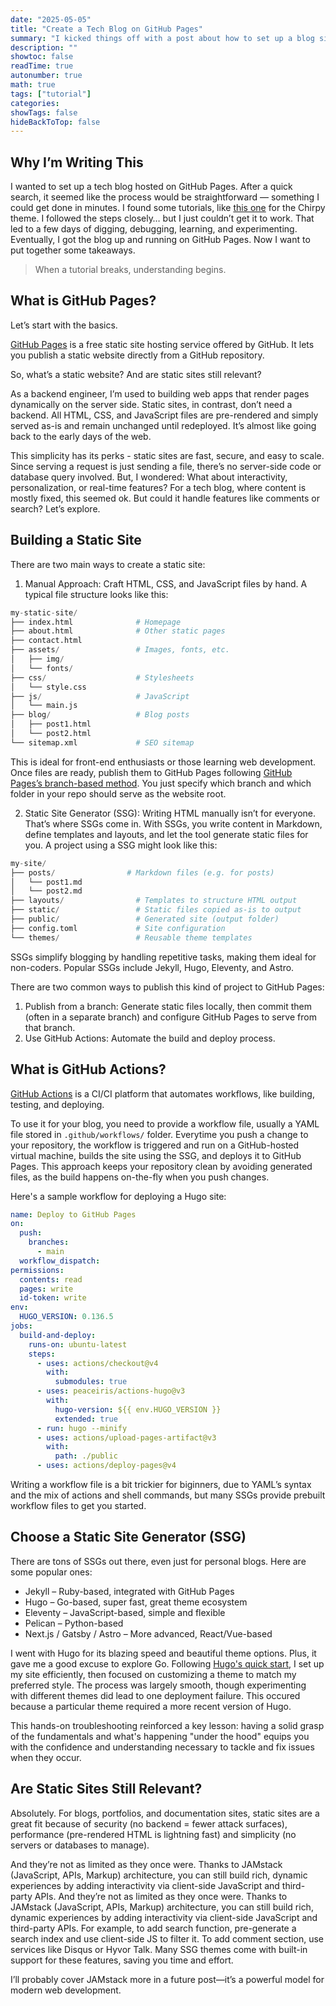 ```yaml
---
date: "2025-05-05"
title: "Create a Tech Blog on GitHub Pages"
summary: "I kicked things off with a post about how to set up a blog site — seems like a good place to start!"
description: ""
showtoc: false
readTime: true
autonumber: true
math: true
tags: ["tutorial"]
categories:
showTags: false
hideBackToTop: false
---
```

## Why I’m Writing This

I wanted to set up a tech blog hosted on GitHub Pages. After a quick search, it seemed like the process would be straightforward — something I could get done in minutes. I found some tutorials, like [this one](https://chirpy.cotes.page/posts/getting-started/) for the Chirpy theme. I followed the steps closely… but I just couldn’t get it to work. That led to a few days of digging, debugging, learning, and experimenting. Eventually, I got the blog up and running on GitHub Pages. Now I want to put together some takeaways.

> When a tutorial breaks, understanding begins.

## What is GitHub Pages?
Let’s start with the basics.

[GitHub Pages](https://docs.github.com/en/pages) is a free static site hosting service offered by GitHub. It lets you publish a static website directly from a GitHub repository.

So, what’s a static website? And are static sites still relevant?

As a backend engineer, I’m used to building web apps that render pages dynamically on the server side. Static sites, in contrast, don’t need a backend. All HTML, CSS, and JavaScript files are pre-rendered and simply served as-is and remain unchanged until redeployed. It’s almost like going back to the early days of the web.

This simplicity has its perks - static sites are fast, secure, and easy to scale. Since serving a request is just sending a file, there’s no server-side code or database query involved. But, I wondered: What about interactivity, personalization, or real-time features? For a tech blog, where content is mostly fixed, this seemed ok. But could it handle features like comments or search? Let’s explore.

## Building a Static Site
There are two main ways to create a static site:
1. Manual Approach: Craft HTML, CSS, and JavaScript files by hand. A typical file structure looks like this:

```python
my-static-site/
├── index.html              # Homepage
├── about.html              # Other static pages
├── contact.html
├── assets/                 # Images, fonts, etc.
│   ├── img/
│   └── fonts/
├── css/                    # Stylesheets
│   └── style.css
├── js/                     # JavaScript
│   └── main.js
├── blog/                   # Blog posts
│   ├── post1.html
│   └── post2.html
└── sitemap.xml             # SEO sitemap
```

This is ideal for front-end enthusiasts or those learning web development. Once files are ready, publish them to GitHub Pages following [GitHub Pages’s branch-based method](https://docs.github.com/en/pages/getting-started-with-github-pages/configuring-a-publishing-source-for-your-github-pages-site#publishing-from-a-branch). You just specify which branch and which folder in your repo should serve as the website root.

2. Static Site Generator (SSG): Writing HTML manually isn’t for everyone. That’s where SSGs come in. With SSGs, you write content in Markdown, define templates and layouts, and let the tool generate static files for you. A project using a SSG might look like this:

```python
my-site/
├── posts/                # Markdown files (e.g. for posts)
│   └── post1.md
│   └── post2.md
├── layouts/                # Templates to structure HTML output
├── static/                 # Static files copied as-is to output
├── public/                 # Generated site (output folder)
├── config.toml             # Site configuration
└── themes/                 # Reusable theme templates
```
SSGs simplify blogging by handling repetitive tasks, making them ideal for non-coders. Popular SSGs include Jekyll, Hugo, Eleventy, and Astro.

There are two common ways to publish this kind of project to GitHub Pages:

1. Publish from a branch: Generate static files locally, then commit them (often in a separate branch) and configure GitHub Pages to serve from that branch.
2. Use GitHub Actions: Automate the build and deploy process.

## What is GitHub Actions?

[GitHub Actions](https://docs.github.com/en/actions) is a CI/CI platform that automates workflows, like building, testing, and deploying.

To use it for your blog, you need to provide a workflow file, usually a YAML file stored in `.github/workflows/` folder. Everytime you push a change to your repository, the workflow is triggered and run on a GitHub-hosted virtual machine, builds the site using the SSG, and deploys it to GitHub Pages. This approach keeps your repository clean by avoiding generated files, as the build happens on-the-fly when you push changes.

Here's a sample workflow for deploying a Hugo site:
```yaml
name: Deploy to GitHub Pages
on:
  push:
    branches:
      - main
  workflow_dispatch:
permissions:
  contents: read
  pages: write
  id-token: write
env:
  HUGO_VERSION: 0.136.5
jobs:
  build-and-deploy:
    runs-on: ubuntu-latest
    steps:
      - uses: actions/checkout@v4
        with:
          submodules: true
      - uses: peaceiris/actions-hugo@v3
        with:
          hugo-version: ${{ env.HUGO_VERSION }}
          extended: true
      - run: hugo --minify
      - uses: actions/upload-pages-artifact@v3
        with:
          path: ./public
      - uses: actions/deploy-pages@v4
```
Writing a workflow file is a bit trickier for biginners, due to YAML’s syntax and the mix of actions and shell commands, but many SSGs provide prebuilt workflow files to get you started.

## Choose a Static Site Generator (SSG)
There are tons of SSGs out there, even just for personal blogs. Here are some popular ones:
- Jekyll – Ruby-based, integrated with GitHub Pages
- Hugo – Go-based, super fast, great theme ecosystem
- Eleventy – JavaScript-based, simple and flexible
- Pelican – Python-based
- Next.js / Gatsby / Astro – More advanced, React/Vue-based

I went with Hugo for its blazing speed and beautiful theme options. Plus, it gave me a good excuse to explore Go. Following [Hugo's quick start](https://gohugo.io/getting-started/quick-start/), I set up my site efficiently, then focused on customizing a theme to match my preferred style. The process was largely smooth, though experimenting with different themes did lead to one deployment failure. This occured because a particular theme required a more recent version of Hugo. 

This hands-on troubleshooting reinforced a key lesson: having a solid grasp of the fundamentals and what's happening "under the hood" equips you with the confidence and understanding necessary to tackle and fix issues when they occur.

## Are Static Sites Still Relevant?

Absolutely. For blogs, portfolios, and documentation sites, static sites are a great fit because of security (no backend = fewer attack surfaces), performance (pre-rendered HTML is lightning fast) and simplicity (no servers or databases to manage).

And they’re not as limited as they once were. Thanks to JAMstack (JavaScript, APIs, Markup) architecture, you can still build rich, dynamic experiences by adding interactivity via client-side JavaScript and third-party APIs. And they’re not as limited as they once were. Thanks to JAMstack (JavaScript, APIs, Markup) architecture, you can still build rich, dynamic experiences by adding interactivity via client-side JavaScript and third-party APIs. For example, to add search function, pre-generate a search index and use client-side JS to filter it. To add comment section, use services like Disqus or Hyvor Talk. Many SSG themes come with built-in support for these features, saving you time and effort.

I’ll probably cover JAMstack more in a future post—it’s a powerful model for modern web development.